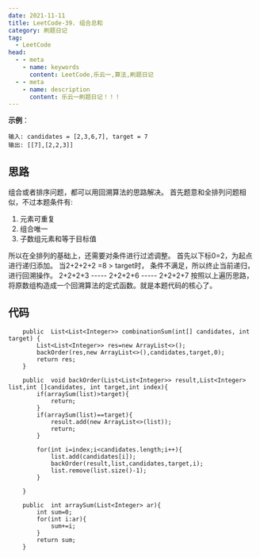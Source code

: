 ```yaml
---
date: 2021-11-11
title: LeetCode-39. 组合总和
category: 刷题日记
tag:
  - LeetCode
head:
  - - meta
    - name: keywords
      content: LeetCode,乐云一,算法,刷题日记
  - - meta
    - name: description
      content: 乐云一刷题日记！！！
---
```

**示例**：
```
输入: candidates = [2,3,6,7], target = 7
输出: [[7],[2,2,3]]
```
## 思路
组合或者排序问题，都可以用回溯算法的思路解决。
首先题意和全排列问题相似，不过本题条件有:
1. 元素可重复
2. 组合唯一
3. 子数组元素和等于目标值

所以在全排列的基础上，还需要对条件进行过滤调整。
首先以下标0=2，为起点进行递归添加。
当2+2+2+2 =8 > target时，
条件不满足，所以终止当前递归，进行回溯操作。
2+2+2+3 ----- 2+2+2+6 ----- 2+2+2+7
按照以上遍历思路，将原数组构造成一个回溯算法的定式函数。就是本题代码的核心了。
## 代码
```
    public  List<List<Integer>> combinationSum(int[] candidates, int target) {
        List<List<Integer>> res=new ArrayList<>();
        backOrder(res,new ArrayList<>(),candidates,target,0);
        return res;
    }

    public  void backOrder(List<List<Integer>> result,List<Integer> list,int []candidates, int target,int index){
        if(arraySum(list)>target){
            return;
        }
        if(arraySum(list)==target){
            result.add(new ArrayList<>(list));
            return;
        }

        for(int i=index;i<candidates.length;i++){
            list.add(candidates[i]);
            backOrder(result,list,candidates,target,i);
            list.remove(list.size()-1);
        }

    }

    public  int arraySum(List<Integer> ar){
        int sum=0;
        for(int i:ar){
            sum+=i;
        }
        return sum;
    }
```
